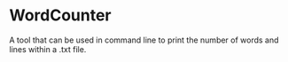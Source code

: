 # WordCounter
A tool that can be used in command line to print the number of words and lines within a .txt file.
